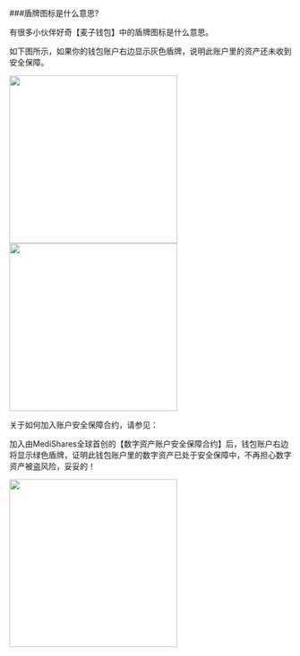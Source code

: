 ###盾牌图标是什么意思?

有很多小伙伴好奇【麦子钱包】中的盾牌图标是什么意思。

如下图所示，如果你的钱包账户右边显示灰色盾牌，说明此账户里的资产还未收到安全保障。

<img src="http://medishares-cn.oss-cn-hangzhou.aliyuncs.com/worldpressblog/%E5%A6%82%E4%BD%95%E5%8A%A0%E5%85%A5%E9%92%B1%E5%8C%85%E8%B4%A6%E6%88%B7%E5%AE%89%E5%85%A8%E4%BF%9D%E9%9A%9C/%E7%9B%BE%E7%89%8C1.jpg" width="300">

<img src="http://medishares-cn.oss-cn-hangzhou.aliyuncs.com/worldpressblog/%E5%A6%82%E4%BD%95%E5%8A%A0%E5%85%A5%E9%92%B1%E5%8C%85%E8%B4%A6%E6%88%B7%E5%AE%89%E5%85%A8%E4%BF%9D%E9%9A%9C/%E7%9B%BE%E7%89%8C2.png" width="300">

关于如何加入账户安全保障合约，请参见：

加入由MediShares全球首创的【数字资产账户安全保障合约】后，钱包账户右边将显示绿色盾牌，证明此钱包账户里的数字资产已处于安全保障中，不再担心数字资产被盗风险，妥妥的！

<img src="http://medishares-cn.oss-cn-hangzhou.aliyuncs.com/worldpressblog/%E5%A6%82%E4%BD%95%E5%8A%A0%E5%85%A5%E9%92%B1%E5%8C%85%E8%B4%A6%E6%88%B7%E5%AE%89%E5%85%A8%E4%BF%9D%E9%9A%9C/%E7%9B%BE%E7%89%8C3.jpg" width="300">
